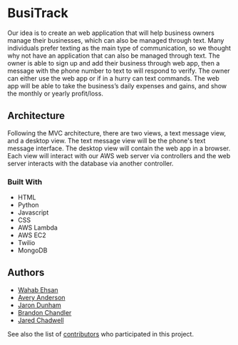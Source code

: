 # BusiTrack

Our idea is to create an web application that will help business owners manage their businesses, which can also be managed through text. 
Many individuals prefer texting as the main type of communication, so we thought why not have an application that can also be managed through text. The owner is able to sign up and add their business through web app, then a message with the phone number to text to will respond to verify. The owner can either use the web app or if in a hurry can text commands. The web app will be able to take the business’s daily expenses and gains, and show the monthly or yearly profit/loss.

## Architecture

Following the MVC architecture, there are two views, a text message view, and a desktop view. The text message view will be the phone's text message interface. The desktop view will contain the web app in a browser. Each view will interact with our AWS web server via controllers and the web server interacts with the database via another controller.


### Built With

* HTML
* Python
* Javascript
* CSS
* AWS Lambda 
* AWS EC2 
* Twilio 
* MongoDB


## Authors

* [Wahab Ehsan](https://github.com/WahabEhsan)
* [Avery Anderson](https://github.com/aaander4)
* [Jaron Dunham](https://github.com/JaronDunham)
* [Brandon Chandler](https://github.com/clarison608)
* [Jared Chadwell](https://github.com/jachadwell)


See also the list of [contributors](https://github.com/WahabEhsan/BusiTrack/contributors) who participated in this project.
